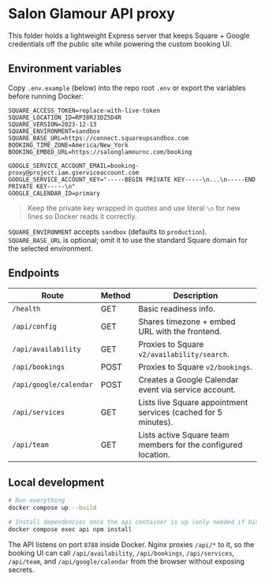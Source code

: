 # Salon Glamour API proxy

This folder holds a lightweight Express server that keeps Square + Google credentials off the public site while powering the custom booking UI.

## Environment variables

Copy `.env.example` (below) into the repo root `.env` or export the variables before running Docker:

```
SQUARE_ACCESS_TOKEN=replace-with-live-token
SQUARE_LOCATION_ID=RP38RJ3DZ5D4R
SQUARE_VERSION=2023-12-13
SQUARE_ENVIRONMENT=sandbox
SQUARE_BASE_URL=https://connect.squareupsandbox.com
BOOKING_TIME_ZONE=America/New_York
BOOKING_EMBED_URL=https://salonglamournc.com/booking

GOOGLE_SERVICE_ACCOUNT_EMAIL=booking-proxy@project.iam.gserviceaccount.com
GOOGLE_SERVICE_ACCOUNT_KEY="-----BEGIN PRIVATE KEY-----\n...\n-----END PRIVATE KEY-----\n"
GOOGLE_CALENDAR_ID=primary
```

> Keep the private key wrapped in quotes and use literal `\n` for new lines so Docker reads it correctly.

`SQUARE_ENVIRONMENT` accepts `sandbox` (defaults to `production`). `SQUARE_BASE_URL` is optional; omit it to use the standard Square domain for the selected environment.

## Endpoints

| Route                     | Method | Description                                                    |
|---------------------------|--------|----------------------------------------------------------------|
| `/health`                 | GET    | Basic readiness info.                                          |
| `/api/config`             | GET    | Shares timezone + embed URL with the frontend.                 |
| `/api/availability`       | GET    | Proxies to Square `v2/availability/search`.                    |
| `/api/bookings`           | POST   | Proxies to Square `v2/bookings`.                               |
| `/api/google/calendar`    | POST   | Creates a Google Calendar event via service account.           |
| `/api/services`           | GET    | Lists live Square appointment services (cached for 5 minutes). |
| `/api/team`               | GET    | Lists active Square team members for the configured location.  |

## Local development

```bash
# Run everything
docker compose up --build

# Install dependencies once the api container is up (only needed if bind-mounted)
docker compose exec api npm install
```

The API listens on port `8788` inside Docker. Nginx proxies `/api/*` to it, so the booking UI can call `/api/availability`, `/api/bookings`, `/api/services`, `/api/team`, and `/api/google/calendar` from the browser without exposing secrets.
